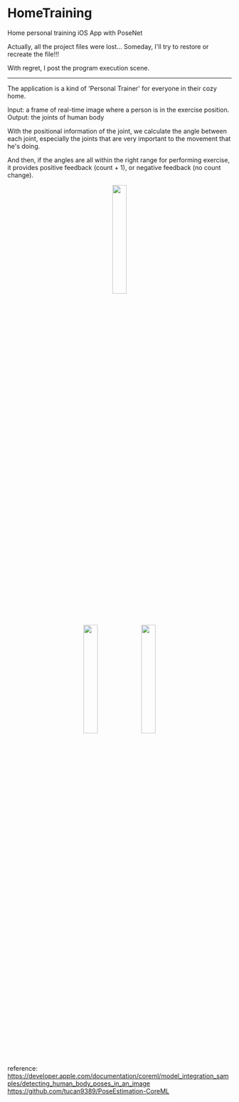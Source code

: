 # HomeTraining
Home personal training iOS App with PoseNet

Actually, all the project files were lost...
Someday, I'll try to restore or recreate the file!!!

With regret, I post the program execution scene.

-----------------------------------------------------------

The application is a kind of 'Personal Trainer' for everyone in their cozy home.

Input: a frame of real-time image where a person is in the exercise position.
Output: the joints of human body

With the positional information of the joint, we calculate the angle between each joint, especially the joints that are very important to the movement that he's doing.

And then, if the angles are all within the right range for performing exercise, it provides positive feedback (count + 1), or negative feedback (no count change).

<p align="center">
<img width="25%" src="https://user-images.githubusercontent.com/59859774/191322601-9fe7824c-db94-4b83-a677-b658d37d9ad1.gif"/>
<p/>

<p align="center">
<img width="25%" src="https://user-images.githubusercontent.com/59859774/191320186-652f509c-40cb-4fc0-a32e-c4693902690b.gif"/>
<img width="25%" src="https://user-images.githubusercontent.com/59859774/191320855-ae978336-4032-4dac-a623-8c8693d68f96.gif"/>
<p/>

reference: 
https://developer.apple.com/documentation/coreml/model_integration_samples/detecting_human_body_poses_in_an_image
https://github.com/tucan9389/PoseEstimation-CoreML
